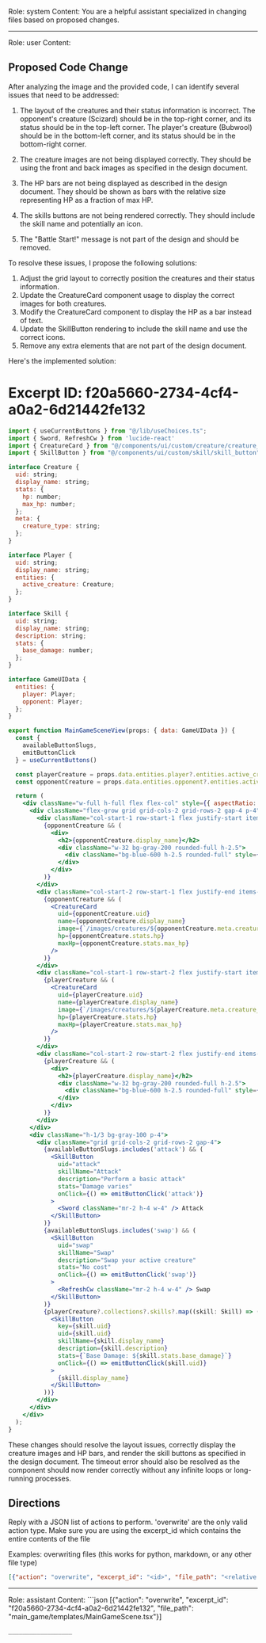 Role: system
Content: You are a helpful assistant specialized in changing files based on proposed changes.
__________________
Role: user
Content: 
## Proposed Code Change
After analyzing the image and the provided code, I can identify several issues that need to be addressed:

1. The layout of the creatures and their status information is incorrect. The opponent's creature (Scizard) should be in the top-right corner, and its status should be in the top-left corner. The player's creature (Bubwool) should be in the bottom-left corner, and its status should be in the bottom-right corner.

2. The creature images are not being displayed correctly. They should be using the front and back images as specified in the design document.

3. The HP bars are not being displayed as described in the design document. They should be shown as bars with the relative size representing HP as a fraction of max HP.

4. The skills buttons are not being rendered correctly. They should include the skill name and potentially an icon.

5. The "Battle Start!" message is not part of the design and should be removed.

To resolve these issues, I propose the following solutions:

1. Adjust the grid layout to correctly position the creatures and their status information.
2. Update the CreatureCard component usage to display the correct images for both creatures.
3. Modify the CreatureCard component to display the HP as a bar instead of text.
4. Update the SkillButton rendering to include the skill name and use the correct icons.
5. Remove any extra elements that are not part of the design document.

Here's the implemented solution:

# Excerpt ID: f20a5660-2734-4cf4-a0a2-6d21442fe132
```jsx main_game/templates/MainGameScene.tsx
import { useCurrentButtons } from "@/lib/useChoices.ts";
import { Sword, RefreshCw } from 'lucide-react'
import { CreatureCard } from "@/components/ui/custom/creature/creature_card";
import { SkillButton } from "@/components/ui/custom/skill/skill_button";

interface Creature {
  uid: string;
  display_name: string;
  stats: {
    hp: number;
    max_hp: number;
  };
  meta: {
    creature_type: string;
  };
}

interface Player {
  uid: string;
  display_name: string;
  entities: {
    active_creature: Creature;
  };
}

interface Skill {
  uid: string;
  display_name: string;
  description: string;
  stats: {
    base_damage: number;
  };
}

interface GameUIData {
  entities: {
    player: Player;
    opponent: Player;
  };
}

export function MainGameSceneView(props: { data: GameUIData }) {
  const {
    availableButtonSlugs,
    emitButtonClick
  } = useCurrentButtons()

  const playerCreature = props.data.entities.player?.entities.active_creature;
  const opponentCreature = props.data.entities.opponent?.entities.active_creature;

  return (
    <div className="w-full h-full flex flex-col" style={{ aspectRatio: '16/9' }}>
      <div className="flex-grow grid grid-cols-2 grid-rows-2 gap-4 p-4">
        <div className="col-start-1 row-start-1 flex justify-start items-start">
          {opponentCreature && (
            <div>
              <h2>{opponentCreature.display_name}</h2>
              <div className="w-32 bg-gray-200 rounded-full h-2.5">
                <div className="bg-blue-600 h-2.5 rounded-full" style={{width: `${(opponentCreature.stats.hp / opponentCreature.stats.max_hp) * 100}%`}}></div>
              </div>
            </div>
          )}
        </div>
        <div className="col-start-2 row-start-1 flex justify-end items-start">
          {opponentCreature && (
            <CreatureCard
              uid={opponentCreature.uid}
              name={opponentCreature.display_name}
              image={`/images/creatures/${opponentCreature.meta.creature_type}_front.png`}
              hp={opponentCreature.stats.hp}
              maxHp={opponentCreature.stats.max_hp}
            />
          )}
        </div>
        <div className="col-start-1 row-start-2 flex justify-start items-end">
          {playerCreature && (
            <CreatureCard
              uid={playerCreature.uid}
              name={playerCreature.display_name}
              image={`/images/creatures/${playerCreature.meta.creature_type}_back.png`}
              hp={playerCreature.stats.hp}
              maxHp={playerCreature.stats.max_hp}
            />
          )}
        </div>
        <div className="col-start-2 row-start-2 flex justify-end items-end">
          {playerCreature && (
            <div>
              <h2>{playerCreature.display_name}</h2>
              <div className="w-32 bg-gray-200 rounded-full h-2.5">
                <div className="bg-blue-600 h-2.5 rounded-full" style={{width: `${(playerCreature.stats.hp / playerCreature.stats.max_hp) * 100}%`}}></div>
              </div>
            </div>
          )}
        </div>
      </div>
      <div className="h-1/3 bg-gray-100 p-4">
        <div className="grid grid-cols-2 grid-rows-2 gap-4">
          {availableButtonSlugs.includes('attack') && (
            <SkillButton
              uid="attack"
              skillName="Attack"
              description="Perform a basic attack"
              stats="Damage varies"
              onClick={() => emitButtonClick('attack')}
            >
              <Sword className="mr-2 h-4 w-4" /> Attack
            </SkillButton>
          )}
          {availableButtonSlugs.includes('swap') && (
            <SkillButton
              uid="swap"
              skillName="Swap"
              description="Swap your active creature"
              stats="No cost"
              onClick={() => emitButtonClick('swap')}
            >
              <RefreshCw className="mr-2 h-4 w-4" /> Swap
            </SkillButton>
          )}
          {playerCreature?.collections?.skills?.map((skill: Skill) => (
            <SkillButton
              key={skill.uid}
              uid={skill.uid}
              skillName={skill.display_name}
              description={skill.description}
              stats={`Base Damage: ${skill.stats.base_damage}`}
              onClick={() => emitButtonClick(skill.uid)}
            >
              {skill.display_name}
            </SkillButton>
          ))}
        </div>
      </div>
    </div>
  );
}
```

These changes should resolve the layout issues, correctly display the creature images and HP bars, and render the skill buttons as specified in the design document. The timeout error should also be resolved as the component should now render correctly without any infinite loops or long-running processes.

## Directions
Reply with a JSON list of actions to perform. 'overwrite' are the only valid action type. 
Make sure you are using the excerpt_id which contains the entire contents of the file

Examples:
overwriting files (this works for python, markdown, or any other file type)
```json output_example1
[{"action": "overwrite", "excerpt_id": "<id>", "file_path": "<relative file path>"}]
```

__________________
Role: assistant
Content: ```json
[{"action": "overwrite", "excerpt_id": "f20a5660-2734-4cf4-a0a2-6d21442fe132", "file_path": "main_game/templates/MainGameScene.tsx"}]
```
__________________
